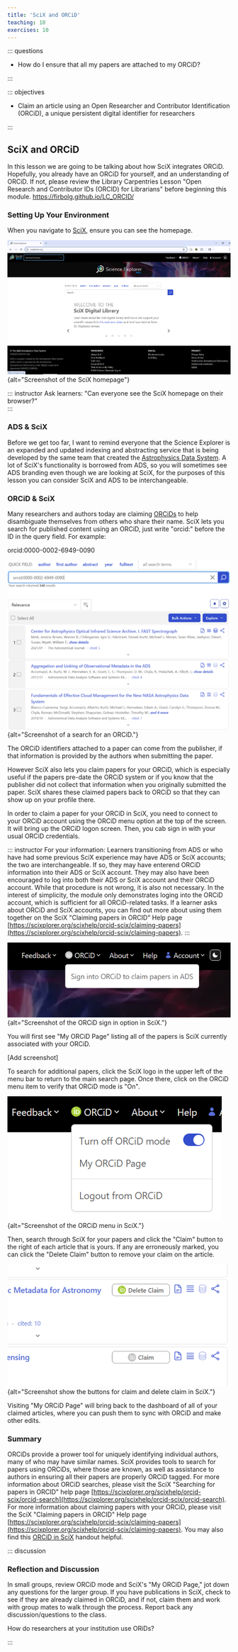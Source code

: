 ```yaml
---
title: 'SciX and ORCiD'
teaching: 10
exercises: 10
---
```


::: questions

- How do I ensure that all my papers are attached to my ORCiD?

:::


::: objectives

- Claim an article using an Open Researcher and Contributor Identification (ORCiD), a unique persistent digital identifier for researchers

:::

## SciX and ORCiD

In this lesson we are going to be talking about how SciX integrates ORCiD. Hopefully, you already have an ORCiD for yourself, and an understanding of ORCiD. If not, please review the Library Carpentries Lesson "Open Research and Contributor IDs (ORCID) for Librarians" before beginning this module.
https://firbolg.github.io/LC_ORCID/

### Setting Up Your Environment

When you navigate to [SciX](https://scixplorer.org/), ensure you can see the homepage.  

![](fig/scix-homepage.png){alt="Screenshot of the SciX homepage"}

::: instructor 
Ask learners: "Can everyone see the SciX homepage on their browser?"  
:::

### ADS & SciX

Before we get too far, I want to remind everyone that the Science Explorer is an expanded and updated indexing and abstracting service that is being developed by the same team that created the [Astrophysics Data System](https://ui.adsabs.harvard.edu/).  A lot of SciX's functionality is borrowed from ADS, so you will sometimes see ADS branding even though we are looking at SciX, for the purposes of this lesson you can consider SciX and ADS to be interchangeable.

### ORCiD & SciX

Many researchers and authors today are claiming [ORCiDs](https://orcid.org/) to help disambiguate themselves from others who share their name.  SciX lets you search for published content using an ORCiD, just write "orcid:" before the ID in the query field.  For example:

orcid:0000-0002-6949-0090

![](fig/scix-orcid-search.png){alt="Screenshot of a search for an ORCiD."}

The ORCiD identifiers attached to a paper can come from the publisher, if that information is provided by the authors when submitting the paper.

However SciX also lets you claim papers for your ORCiD, which is especially useful if the papers pre-date the ORCiD system or if you know that the publisher did not collect that information when you originally submitted the paper.  SciX shares these claimed papers back to ORCiD so that they can show up on your profile there.

In order to claim a paper for your ORCiD in SciX, you need to connect to your ORCiD account using the ORCiD menu option at the top of the screen. It will bring up the ORCiD logon screen. Then, you cab sign in with your usual ORCiD credentials. 

::: instructor 
For your information:  Learners transitioning from ADS or who have had some previous SciX experience may have ADS or SciX accounts; the two are interchangeable.  If so, they may have enterend ORCiD information into their ADS or SciX account. They may also have been encouraged to log into both their ADS or SciX account and their ORCiD account. While that procedure is not wrong, it is also not necessary. In the interest of simplicity, the module only demonstrates loging into the ORCiD account, which is sufficient for all ORCiD-related tasks. If a learner asks about ORCiD and SciX accounts, you can find out more about using them together on the SciX "Claiming papers in ORCID" Help page [https://scixplorer.org/scixhelp/orcid-scix/claiming-papers](https://scixplorer.org/scixhelp/orcid-scix/claiming-papers). 
:::

![](fig/scix-orcid-signon.png){alt="Screenshot of the ORCiD sign in option in SciX."}

You will first see "My ORCiD Page" listing all of the papers is SciX currently associated with your ORCiD. 

[Add screenshot]

To search for additional papers, click the SciX logo in the upper left of the menu bar to return to the main search page. Once there, click on the ORCiD menu item to verify that ORCiD mode is "On".

![](fig/scix-orcid-menu.png){alt="Screenshot of the ORCiD menu in SciX."}

Then, search through SciX for your papers and click the "Claim" button to the right of each article that is yours.  If any are erroneously marked, you can click the "Delete Claim" button to remove your claim on the article.

![](fig/scix-orcid-claim.png){alt="Screenshot show the buttons for claim and delete claim in SciX."}

Visiting "My ORCiD Page" will bring back to the dashboard of all of your claimed articles, where you can push them to sync with ORCiD and make other edits.

### Summary

ORCiDs provide a prower tool for uniquely identifying individual authors, many of who may have similar names.  SciX provides tools to search for papers using ORCiDs, where those are known, as well as assistance to authors in ensuring all their papers are properly ORCiD tagged. For more information about ORCiD searches, please visit the SciX "Searching for papers in ORCID" help page [https://scixplorer.org/scixhelp/orcid-scix/orcid-search](https://scixplorer.org/scixhelp/orcid-scix/orcid-search).  For more information about claiming papers with your ORCiD, please visit the SciX "Claiming papers in ORCID" Help page [https://scixplorer.org/scixhelp/orcid-scix/claiming-papers](https://scixplorer.org/scixhelp/orcid-scix/claiming-papers).  You may also find this [ORCiD in SciX](https://ads.harvard.edu/handouts/SciX_ORCiD_handout.pdf) handout helpful.


::: discussion
### Reflection and Discussion

In small groups, review ORCiD mode and SciX's "My ORCiD Page," jot down any questions for the larger group.
If you have publications in SciX, check to see if they are already claimed in ORCiD, and if not, claim them and work with group mates to walk through the process.
Report back any discussion/questions to the class.

How do researchers at your institution use ORiDs? 

:::
